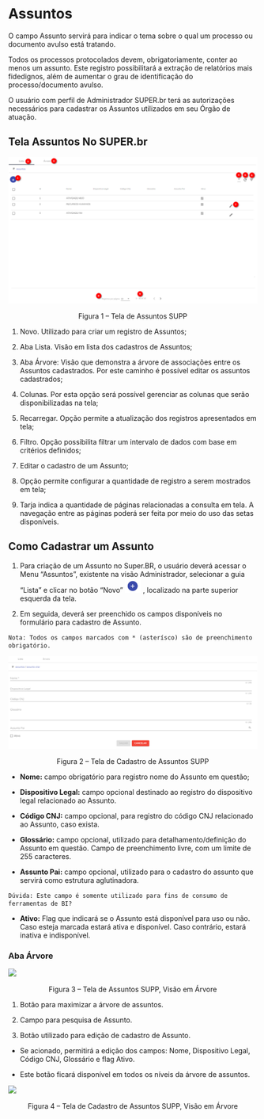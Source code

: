 # Assuntos

O campo Assunto servirá para indicar o tema sobre o qual um processo ou documento avulso está tratando.

Todos os processos protocolados devem, obrigatoriamente, conter ao menos um assunto. Este registro possibilitará a extração de relatórios mais fidedignos, além de aumentar o grau de identificação do processo/documento avulso.

O usuário com perfil de Administrador SUPER.br terá as autorizações necessários para cadastrar os Assuntos utilizados em seu Órgão de atuação.


## Tela Assuntos No SUPER.br

<img src="../../_static/images/Assuntos - Tela principal.png"/>
<p style="text-align: center;">Figura 1 – Tela de Assuntos SUPP</p>


1) Novo. Utilizado para criar um registro de Assuntos;

2) Aba Lista. Visão em lista dos cadastros de Assuntos;

3) Aba Árvore: Visão que demonstra a árvore de associações entre os Assuntos cadastrados. Por este caminho é possível editar os assuntos cadastrados;

4) Colunas. Por esta opção será possível gerenciar as colunas que serão disponibilizadas na tela;

5) Recarregar. Opção permite a atualização dos registros apresentados em tela; 

6) Filtro. Opção possibilita filtrar um intervalo de dados com base em critérios definidos;

7) Editar o cadastro de um Assunto;

8) Opção permite configurar a quantidade de registro a serem mostrados em tela; 

9) Tarja indica a quantidade de páginas relacionadas a consulta em tela. A navegação entre as páginas poderá ser feita por meio do uso das setas disponíveis.

## Como Cadastrar um Assunto

1. Para criação de um Assunto no Super.BR, o usuário deverá acessar o Menu “Assuntos”, existente na visão Administrador, selecionar a guia “Lista” e clicar no botão “Novo”  <img src="../../_static/images/Botão de Inclusão (+).png" alt="Botão de Inclusão (+)" style="zoom: 50%;" /> , localizado na parte superior esquerda da tela.

2. Em seguida, deverá ser preenchido os campos disponíveis no formulário para cadastro de Assunto. 

```{Note}
Nota: Todos os campos marcados com * (asterísco) são de preenchimento obrigatório.
```

<img src="../../_static/images/Assuntos - Tela com a Lista de Campos.png"/>
<p style="text-align: center;">Figura 2 – Tela de Cadastro de Assuntos SUPP</p>

* **Nome:** campo obrigatório para registro nome do Assunto em questão;

* **Dispositivo Legal:** campo opcional destinado ao registro do dispositivo legal relacionado ao Assunto.

* **Código CNJ:** campo opcional, para registro do código CNJ relacionado ao Assunto, caso exista.

* **Glossário:** campo opcional, utilizado para detalhamento/definição do Assunto em questão. Campo de preenchimento livre, com um limite de 255 caracteres. 

* **Assunto Pai:** campo opcional, utilizado para o cadastro do assunto que servirá como estrutura aglutinadora. 

```{warning}
Dúvida: Este campo é somente utilizado para fins de consumo de ferramentas de BI?
```

* **Ativo:** Flag que indicará se o Assunto está disponível para uso ou não.
Caso esteja marcada estará ativa e disponível. Caso contrário, estará inativa e indisponível.

### Aba Árvore

<img src="../../_static/images/Assuntos - Tela aba árvore.png"/>
<p style="text-align: center;">Figura 3 – Tela de Assuntos SUPP, Visão em Árvore</p>

1) Botão para maximizar a árvore de assuntos.

2) Campo para pesquisa de Assunto.

3) Botão utilizado para edição de cadastro de Assunto. 

* Se acionado, permitirá a edição dos campos: Nome, Dispositivo Legal, Código CNJ, Glossário e flag Ativo.

* Este botão ficará disponível em todos os níveis da árvore de assuntos.

<img src="../../_static/images/Assuntos - Tela aba árvore - campos para cadastro.png"/>
<p style="text-align: center;">Figura 4 – Tela de Cadastro de Assuntos SUPP, Visão em Árvore</p>



